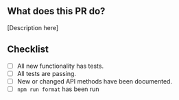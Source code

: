 ## What does this PR do?

[Description here]

## Checklist

- [ ] All new functionality has tests.
- [ ] All tests are passing.
- [ ] New or changed API methods have been documented.
- [ ] `npm run format` has been run
